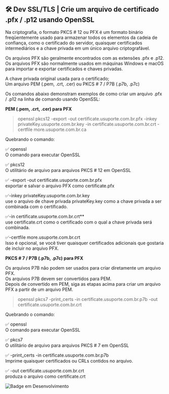 ## 🛠 Dev SSL/TLS | Crie um arquivo de certificado .pfx / .p12 usando OpenSSL

Na criptografia, o formato PKCS # 12 ou PFX é um formato binário freqüentemente usado para armazenar todos os elementos da cadeia de confiança, como o certificado do servidor, quaisquer certificados intermediários e a chave privada em um único arquivo criptografável.         

Os arquivos PFX são geralmente encontrados com as extensões .pfx e .p12.        
Os arquivos PFX são normalmente usados ​​em máquinas Windows e macOS para importar e exportar certificados e chaves privadas.

A chave privada original usada para o certificado;      
Um arquivo PEM (.pem, .crt, .cer) ou PKCS # 7 / P7B (.p7b, .p7c)

Os comandos abaixo demonstram exemplos de como criar um arquivo .pfx / .p12 na linha de comando usando OpenSSL:

**PEM (.pem, .crt, .cer) para PFX**

> openssl pkcs12 -export -out certificate.usuporte.com.br.pfx -inkey privateKey.usuporte.com.br.key -in certificate.usuporte.com.br.crt -certfile more.usuporte.com.br.ca

Quebrando o comando:

✅ openssl       
O comando para executar OpenSSL       

✅ pkcs12      
O utilitário de arquivo para arquivos PKCS # 12 em OpenSSL     

✅ -export -out certificate.usuporte.com.br.pfx        
exportar e salvar o arquivo PFX como certificate.pfx     

✅-inkey privateKey.usuporte.com.br.key      
use o arquivo de chave privada privateKey.key como a chave privada a ser combinada com o certificado.       

✅-in certificate.usuporte.com.br.crt**     
use certificate.crt como o certificado com o qual a chave privada será combinada.     

✅-certfile more.usuporte.com.br.crt     
Isso é opcional, se você tiver quaisquer certificados adicionais que gostaria de incluir no arquivo PFX.     



**PKCS # 7 / P7B (.p7b, .p7c) para PFX**


Os arquivos P7B não podem ser usados ​​para criar diretamente um arquivo PFX.       
Os arquivos P7B devem ser convertidos para PEM.         
Depois de convertido em PEM, siga as etapas acima para criar um arquivo PFX a partir de um arquivo PEM.

> openssl pkcs7 -print_certs -in certificate.usuporte.com.br.p7b -out certificate.usuporte.com.br.crt

Quebrando o comando:

✅ openssl         
O comando para executar OpenSSL

✅ pkcs7         
O utilitário de arquivo para arquivos PKCS # 7 em OpenSSL

✅ -print_certs -in certificate.usuporte.com.br.p7b     
Imprime quaisquer certificados ou CRLs contidos no arquivo.

✅ -out certificate.usuporte.com.br.crt     
produza o arquivo como certificate.crt


![Badge em Desenvolvimento](http://img.shields.io/static/v1?label=STATUS&message=EM%20DESENVOLVIMENTO&color=GREEN&style=for-the-badge)